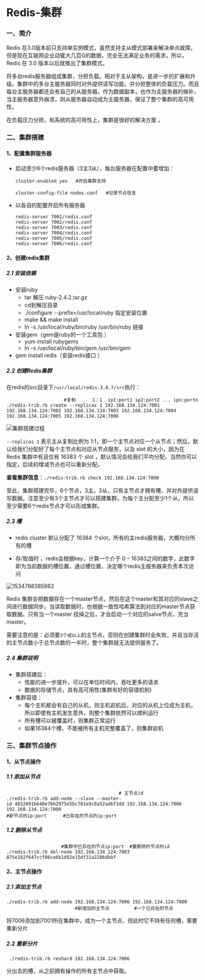 # Redis-集群

### 一、简介

Redis 在3.0版本前只支持单实例模式，虽然支持主从模式部署来解决单点故障，但是现在互联网企业动辄大几百G的数据，完全无法满足业务的需求，所以，Redis 在 3.0 版本以后就推出了集群模式。 

将多台redis服务器组成集群，分担负载。相对于主从架构，是进一步的扩展和升级。集群中的多台主服务器同时对外提供读写功能，并分担整体的负载压力。而且每台主服务器都还会有自己的从服务器，作为数据副本，也作为主服务器的候补，当主服务器意外崩溃，则从服务器自动成为主服务器，保证了整个集群的高可用性。

在负载压力分担，和系统的高可用性上，集群是很好的解决方案 。



### 二、集群搭建

#### 1、配置集群服务器

- 启动至少6个redis服务器（3主3从），每台服务器在配置中要增加： 

  ```
  cluster-enabled yes   #开启集群支持
  
  cluster-config-file nodes.conf   #记录节点信息
  ```

- 以各自的配置开启所有服务器 

  ```
  redis-server 7001/redis.conf
  redis-server 7002/redis.conf
  redis-server 7003/redis.conf
  redis-server 7004/redis.conf
  redis-server 7005/redis.conf
  redis-server 7006/redis.conf
  ```

  

#### 2、创建redis集群

##### 2.1 安装依赖

- 安装ruby
  - tar 解压 ruby-2.4.2.tar.gz
  - cd到解压目录
  - ./configure --prefix=/usr/local/ruby   指定安装位置
  - make && make install
  - ln -s /usr/local/ruby/bin/ruby /usr/bin/ruby  链接
- 安装gem（gem是ruby的一个工具包 ） 
  - yum install rubygems
  - ln -s /usr/local/ruby/bin/gem /usr/bin/gem
- gem install redis（安装redis接口 ）



##### 2.2 创建Redis集群

在redis的src目录下`/usr/local/redis-3.0.7/src`执行：

```
					 #复制      1：1  ip1:port1 ip2:port2 ... ipn:portn   
./redis-trib.rb create --replicas 1 192.168.134.124:7001 192.168.134.124:7002 192.168.134.124:7003 192.168.134.124:7004 192.168.134.124:7005 192.168.134.124:7006 
```

![集群搭建过程](https://github.com/DeerKing007/Data-Base/blob/master/Redis/Redis-pic/集群搭建过程.gif)

`--replicas 1` 表示主从复制比例为 1:1，即一个主节点对应一个从节点；然后，默认给我们分配好了每个主节点和对应从节点服务，以及 slot 的大小，因为在 Redis 集群中有且仅有 16383 个 slot ，默认情况会给我们平均分配，当然你可以指定，后续的增减节点也可以重新分配。 

**查看集群信息**：`./redis-trib.rb check 192.168.134.124:7000 `   

至此，集群搭建完毕，6个节点，3主，3从，只有主节点才拥有槽，并对外提供读写数据。注意至少有3个主节点才可以搭建集群，为每个主分配至少1个从，所以至少需要6个redis节点才可以形成集群。



##### 2.3 槽

- redis cluster 默认分配了 16384 个slot，所有的主redis服务器，大概均分所有的槽 

- 存/取值时 ，redis会根据key，计算一个介于  0 – 16383之间的数字，此数字即为当前数据的槽位置，通过槽位置，决定哪个redis主服务器来负责本次访问

![1534788385982](https://github.com/DeerKing007/Data-Base/blob/master/Redis/Redis-pic/1534788385982.png)

Redis 集群会把数据存在一个master节点，然后在这个master和其对应的slave之间进行数据同步。当读取数据时，也根据一致性哈希算法到对应的master节点获取数据。只有当一个master 挂掉之后，才会启动一个对应的salve节点，充当master。

需要注意的是：必须要`3个或以上`的主节点，否则在创建集群时会失败，并且当存活的主节点数小于总节点数的一半时，整个集群就无法提供服务了。



##### 2.4 集群说明

- 集群搭建后：
  - 性能的进一步提升，可以在单位时间内，吞吐更多的请求
  - 数据的存储节点，具有高可用性(集群有好的容错机制)
- 集群容错：
  - 每个主机都会有自己的从机，则主机宕机后，对应的从机上位成为主机，所以即使有主机发生意外，则整个集群依然可以顺利运行
  - 所有槽可以被覆盖时，则集群正常运行
  - 如果16384个槽，不能被所有主机完整覆盖了，则集群宕机



### 三、集群节点操作

#### 1、从节点操作

##### 1.1 添加从节点

```shell
										 # 主节点id
./redis-trib.rb add-node --slave --master-id 4032891b648e76b2975e5bc701e9c8a52ad6f3dd 192.168.134.124:7006 192.168.134.124:7000 
#新节点的ip:port      #已存在的节点的ip:port
```

##### 1.2 删除从节点

```shell
					#集群中已存在的节点ip:port  #要删除的节点的id
./redis-trib.rb del-node 192.168.134.124:7003  875e192f647ccf06ce6b1d92e15df31a2286dbbf 
```



#### 2、主节点操作

##### 2.1 添加主节点

```shell
./redis-trib.rb add-node 192.168.134.124:7006 192.168.134.124:7000
                         #新增加的主节点         #一个已存在的节点
```

将7006添加到7001所在集群中，成为一个主节点，但此时它不持有任何槽，需要重新分片

##### 2.2 重新分片

```
 ./redis-trib.rb reshard 192.168.134.124:7006
```

分出去的槽，从之前拥有操作的所有主节点中获取。
